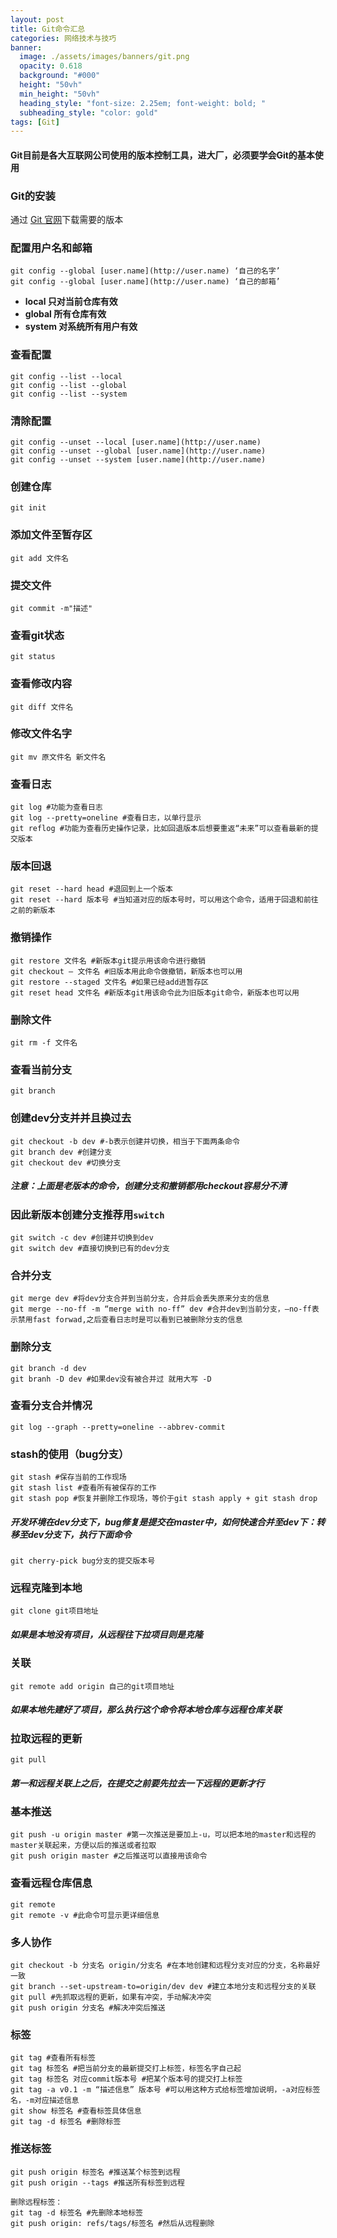 ```yaml
---
layout: post
title: Git命令汇总
categories: 网络技术与技巧
banner:
  image: ./assets/images/banners/git.png
  opacity: 0.618
  background: "#000"
  height: "50vh"
  min_height: "50vh"
  heading_style: "font-size: 2.25em; font-weight: bold; "
  subheading_style: "color: gold"
tags: [Git]    
---
```

#### Git目前是各大互联网公司使用的版本控制工具，进大厂，必须要学会Git的基本使用
### Git的安装
通过 [Git 官网](https://git-scm.com/downloads)下载需要的版本 
### 配置用户名和邮箱
```git
git config --global [user.name](http://user.name) ‘自己的名字’
git config --global [user.name](http://user.name) ‘自己的邮箱’
```
* **local 只对当前仓库有效**
* **global 所有仓库有效**
* **system 对系统所有用户有效**

### 查看配置
```git
git config --list --local
git config --list --global
git config --list --system
```
### 清除配置
```git
git config --unset --local [user.name](http://user.name)
git config --unset --global [user.name](http://user.name)
git config --unset --system [user.name](http://user.name)
```
### 创建仓库
```git
git init
```
### 添加文件至暂存区
```git
git add 文件名
```
### 提交文件
```git
git commit -m"描述"
```
### 查看git状态
```git
git status
```
### 查看修改内容
```git
git diff 文件名
```
### 修改文件名字
```git
git mv 原文件名 新文件名
```
### 查看日志
```git
git log #功能为查看日志
git log --pretty=oneline #查看日志，以单行显示
git reflog #功能为查看历史操作记录，比如回退版本后想要重返“未来”可以查看最新的提交版本
```
### 版本回退
```git
git reset --hard head #退回到上一个版本
git reset --hard 版本号 #当知道对应的版本号时，可以用这个命令，适用于回退和前往之前的新版本
```
### 撤销操作
```git
git restore 文件名 #新版本git提示用该命令进行撤销
git checkout – 文件名 #旧版本用此命令做撤销，新版本也可以用
git restore --staged 文件名 #如果已经add进暂存区
git reset head 文件名 #新版本git用该命令此为旧版本git命令，新版本也可以用  
```
### 删除文件
```git
git rm -f 文件名
```
### 查看当前分支
```git
git branch
```
### 创建dev分支并并且换过去
```git
git checkout -b dev #-b表示创建并切换，相当于下面两条命令
git branch dev #创建分支
git checkout dev #切换分支
```
##### 注意：上面是老版本的命令，创建分支和撤销都用checkout容易分不清
### 因此新版本创建分支推荐用`switch`
```git
git switch -c dev #创建并切换到dev
git switch dev #直接切换到已有的dev分支
```
### 合并分支
```git
git merge dev #将dev分支合并到当前分支，合并后会丢失原来分支的信息
git merge --no-ff -m “merge with no-ff” dev #合并dev到当前分支，–no-ff表示禁用fast forwad,之后查看日志时是可以看到已被删除分支的信息
```
### 删除分支
```git
git branch -d dev
git branh -D dev #如果dev没有被合并过 就用大写 -D
```
### 查看分支合并情况
```git
git log --graph --pretty=oneline --abbrev-commit
```
### stash的使用（bug分支）
```git
git stash #保存当前的工作现场
git stash list #查看所有被保存的工作
git stash pop #恢复并删除工作现场，等价于git stash apply + git stash drop
```
##### 开发环境在dev分支下，bug修复是提交在master中，如何快速合并至dev下：转移至dev分支下，执行下面命令
```git
git cherry-pick bug分支的提交版本号
```
### 远程克隆到本地
```git
git clone git项目地址
```
##### 如果是本地没有项目，从远程往下拉项目则是克隆
### 关联
```git
git remote add origin 自己的git项目地址
```
##### 如果本地先建好了项目，那么执行这个命令将本地仓库与远程仓库关联
### 拉取远程的更新
```git
git pull
```
##### 第一和远程关联上之后，在提交之前要先拉去一下远程的更新才行
### 基本推送
```git
git push -u origin master #第一次推送是要加上-u，可以把本地的master和远程的master关联起来，方便以后的推送或者拉取
git push origin master #之后推送可以直接用该命令
```
### 查看远程仓库信息
```git
git remote
git remote -v #此命令可显示更详细信息
```
### 多人协作
```git
git checkout -b 分支名 origin/分支名 #在本地创建和远程分支对应的分支，名称最好一致
git branch --set-upstream-to=origin/dev dev #建立本地分支和远程分支的关联
git pull #先抓取远程的更新，如果有冲突，手动解决冲突
git push origin 分支名 #解决冲突后推送
```
### 标签
```git
git tag #查看所有标签
git tag 标签名 #把当前分支的最新提交打上标签，标签名字自己起
git tag 标签名 对应commit版本号 #把某个版本号的提交打上标签
git tag -a v0.1 -m “描述信息” 版本号 #可以用这种方式给标签增加说明，-a对应标签名，-m对应描述信息
git show 标签名 #查看标签具体信息
git tag -d 标签名 #删除标签
```
### 推送标签
```git
git push origin 标签名 #推送某个标签到远程
git push origin --tags #推送所有标签到远程

删除远程标签：
git tag -d 标签名 #先删除本地标签
git push origin: refs/tags/标签名 #然后从远程删除
```
